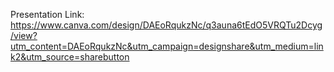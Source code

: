 Presentation Link: https://www.canva.com/design/DAEoRqukzNc/q3auna6tEdO5VRQTu2Dcyg/view?utm_content=DAEoRqukzNc&utm_campaign=designshare&utm_medium=link2&utm_source=sharebutton
